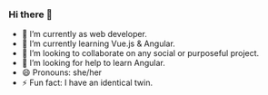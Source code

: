 ### Hi there 👋

- 🔭 I’m currently as web developer.
- 🌱 I’m currently learning Vue.js & Angular.
- 👯 I’m looking to collaborate on any social or purposeful project.
- 🤔 I’m looking for help to learn Angular.
- 😄 Pronouns: she/her
- ⚡ Fun fact: I have an identical twin.

###

